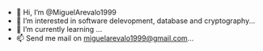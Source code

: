 - 👋 Hi, I’m @MiguelArevalo1999
- 👀 I’m interested in software delevopment, database and cryptography...
- 🌱 I’m currently learning ...
- 📫 Send me mail on miguelarevalo1999@gmail.com...

<!---
MiguelArevalo1999/MiguelArevalo1999 is a ✨ special ✨ repository because its `README.md` (this file) appears on your GitHub profile.
You can click the Preview link to take a look at your changes.
--->
